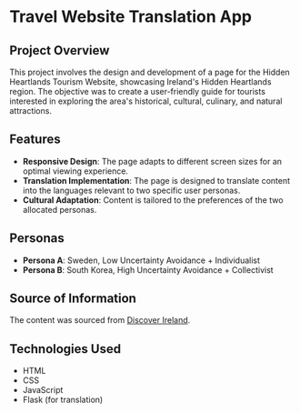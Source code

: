 # Travel Website Translation App

## Project Overview
This project involves the design and development of a page for the Hidden Heartlands Tourism Website, showcasing Ireland's Hidden Heartlands region. The objective was to create a user-friendly guide for tourists interested in exploring the area's historical, cultural, culinary, and natural attractions.

## Features
- **Responsive Design**: The page adapts to different screen sizes for an optimal viewing experience.
- **Translation Implementation**: The page is designed to translate content into the languages relevant to two specific user personas.
- **Cultural Adaptation**: Content is tailored to the preferences of the two allocated personas.

## Personas
- **Persona A**: Sweden, Low Uncertainty Avoidance + Individualist
- **Persona B**: South Korea, High Uncertainty Avoidance + Collectivist

## Source of Information
The content was sourced from [Discover Ireland](https://www.discoverireland.ie/irelands-hidden-heartlands).

## Technologies Used
- HTML
- CSS
- JavaScript
- Flask (for translation)
